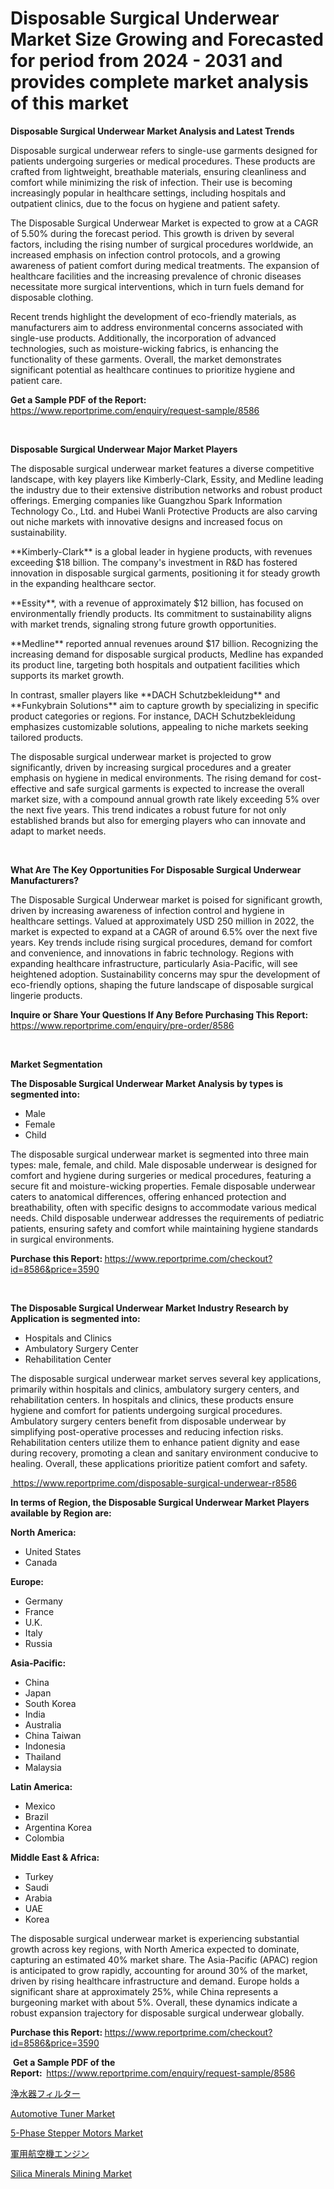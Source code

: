 <p><h1>Disposable Surgical Underwear Market Size Growing and Forecasted for period from 2024 - 2031 and provides complete market analysis of this market</h1></p><p><strong>Disposable Surgical Underwear Market Analysis and Latest Trends</strong></p>
<p><p>Disposable surgical underwear refers to single-use garments designed for patients undergoing surgeries or medical procedures. These products are crafted from lightweight, breathable materials, ensuring cleanliness and comfort while minimizing the risk of infection. Their use is becoming increasingly popular in healthcare settings, including hospitals and outpatient clinics, due to the focus on hygiene and patient safety.</p><p>The Disposable Surgical Underwear Market is expected to grow at a CAGR of 5.50% during the forecast period. This growth is driven by several factors, including the rising number of surgical procedures worldwide, an increased emphasis on infection control protocols, and a growing awareness of patient comfort during medical treatments. The expansion of healthcare facilities and the increasing prevalence of chronic diseases necessitate more surgical interventions, which in turn fuels demand for disposable clothing.</p><p>Recent trends highlight the development of eco-friendly materials, as manufacturers aim to address environmental concerns associated with single-use products. Additionally, the incorporation of advanced technologies, such as moisture-wicking fabrics, is enhancing the functionality of these garments. Overall, the market demonstrates significant potential as healthcare continues to prioritize hygiene and patient care.</p></p>
<p><strong>Get a Sample PDF of the Report:&nbsp;</strong> <a href="https://www.reportprime.com/enquiry/request-sample/8586">https://www.reportprime.com/enquiry/request-sample/8586</a></p>
<p>&nbsp;</p>
<p><strong>Disposable Surgical Underwear Major Market Players</strong></p>
<p><p>The disposable surgical underwear market features a diverse competitive landscape, with key players like Kimberly-Clark, Essity, and Medline leading the industry due to their extensive distribution networks and robust product offerings. Emerging companies like Guangzhou Spark Information Technology Co., Ltd. and Hubei Wanli Protective Products are also carving out niche markets with innovative designs and increased focus on sustainability.</p><p>**Kimberly-Clark** is a global leader in hygiene products, with revenues exceeding $18 billion. The company's investment in R&D has fostered innovation in disposable surgical garments, positioning it for steady growth in the expanding healthcare sector. </p><p>**Essity**, with a revenue of approximately $12 billion, has focused on environmentally friendly products. Its commitment to sustainability aligns with market trends, signaling strong future growth opportunities.</p><p>**Medline** reported annual revenues around $17 billion. Recognizing the increasing demand for disposable surgical products, Medline has expanded its product line, targeting both hospitals and outpatient facilities which supports its market growth. </p><p>In contrast, smaller players like **DACH Schutzbekleidung** and **Funkybrain Solutions** aim to capture growth by specializing in specific product categories or regions. For instance, DACH Schutzbekleidung emphasizes customizable solutions, appealing to niche markets seeking tailored products.</p><p>The disposable surgical underwear market is projected to grow significantly, driven by increasing surgical procedures and a greater emphasis on hygiene in medical environments. The rising demand for cost-effective and safe surgical garments is expected to increase the overall market size, with a compound annual growth rate likely exceeding 5% over the next five years. This trend indicates a robust future for not only established brands but also for emerging players who can innovate and adapt to market needs.</p></p>
<p>&nbsp;</p>
<p><strong>What Are The Key Opportunities For Disposable Surgical Underwear Manufacturers?</strong></p>
<p><p>The Disposable Surgical Underwear market is poised for significant growth, driven by increasing awareness of infection control and hygiene in healthcare settings. Valued at approximately USD 250 million in 2022, the market is expected to expand at a CAGR of around 6.5% over the next five years. Key trends include rising surgical procedures, demand for comfort and convenience, and innovations in fabric technology. Regions with expanding healthcare infrastructure, particularly Asia-Pacific, will see heightened adoption. Sustainability concerns may spur the development of eco-friendly options, shaping the future landscape of disposable surgical lingerie products.</p></p>
<p><strong>Inquire or Share Your Questions If Any Before Purchasing This Report:</strong> <a href="https://www.reportprime.com/enquiry/pre-order/8586">https://www.reportprime.com/enquiry/pre-order/8586</a></p>
<p>&nbsp;</p>
<p><strong>Market Segmentation</strong></p>
<p><strong>The Disposable Surgical Underwear Market Analysis by types is segmented into:</strong></p>
<p><ul><li>Male</li><li>Female</li><li>Child</li></ul></p>
<p><p>The disposable surgical underwear market is segmented into three main types: male, female, and child. Male disposable underwear is designed for comfort and hygiene during surgeries or medical procedures, featuring a secure fit and moisture-wicking properties. Female disposable underwear caters to anatomical differences, offering enhanced protection and breathability, often with specific designs to accommodate various medical needs. Child disposable underwear addresses the requirements of pediatric patients, ensuring safety and comfort while maintaining hygiene standards in surgical environments.</p></p>
<p><strong>Purchase this Report:&nbsp;</strong><a href="https://www.reportprime.com/checkout?id=8586&price=3590">https://www.reportprime.com/checkout?id=8586&price=3590</a></p>
<p>&nbsp;</p>
<p><strong>The Disposable Surgical Underwear Market Industry Research by Application is segmented into:</strong></p>
<p><ul><li>Hospitals and Clinics</li><li>Ambulatory Surgery Center</li><li>Rehabilitation Center</li></ul></p>
<p><p>The disposable surgical underwear market serves several key applications, primarily within hospitals and clinics, ambulatory surgery centers, and rehabilitation centers. In hospitals and clinics, these products ensure hygiene and comfort for patients undergoing surgical procedures. Ambulatory surgery centers benefit from disposable underwear by simplifying post-operative processes and reducing infection risks. Rehabilitation centers utilize them to enhance patient dignity and ease during recovery, promoting a clean and sanitary environment conducive to healing. Overall, these applications prioritize patient comfort and safety.</p></p>
<p><a href="https://www.reportprime.com/disposable-surgical-underwear-r8586">&nbsp;https://www.reportprime.com/disposable-surgical-underwear-r8586</a></p>
<p><strong>In terms of Region, the Disposable Surgical Underwear Market Players available by Region are:</strong></p>
<p>
    <p> <strong> North America: </strong>
        <ul>
            <li>United States</li>
            <li>Canada</li>
        </ul>
        </p> 
    <p> <strong> Europe: </strong>
        <ul>
            <li>Germany</li>
            <li>France</li>
            <li>U.K.</li>
            <li>Italy</li>
            <li>Russia</li>
        </ul>
        </p> 
    <p> <strong> Asia-Pacific: </strong>
        <ul>
            <li>China</li>
            <li>Japan</li>
            <li>South Korea</li>
            <li>India</li>
            <li>Australia</li>
            <li>China Taiwan</li>
            <li>Indonesia</li>
            <li>Thailand</li>
            <li>Malaysia</li>
        </ul>
        </p> 
    <p> <strong> Latin America: </strong>
        <ul>
            <li>Mexico</li>
            <li>Brazil</li>
            <li>Argentina Korea</li>
            <li>Colombia</li>
        </ul>
        </p> 
    <p> <strong> Middle East & Africa: </strong>
        <ul>
            <li>Turkey</li>
            <li>Saudi</li>
            <li>Arabia</li>
            <li>UAE</li>
            <li>Korea</li>
        </ul>
    </p>
    </p>
<p><p>The disposable surgical underwear market is experiencing substantial growth across key regions, with North America expected to dominate, capturing an estimated 40% market share. The Asia-Pacific (APAC) region is anticipated to grow rapidly, accounting for around 30% of the market, driven by rising healthcare infrastructure and demand. Europe holds a significant share at approximately 25%, while China represents a burgeoning market with about 5%. Overall, these dynamics indicate a robust expansion trajectory for disposable surgical underwear globally.</p></p>
<p><strong>Purchase this Report: </strong><a href="https://www.reportprime.com/checkout?id=8586&price=3590">https://www.reportprime.com/checkout?id=8586&price=3590</a></p>
<p>&nbsp;<strong>Get a Sample PDF of the Report:&nbsp;&nbsp;</strong><a href="https://www.reportprime.com/enquiry/request-sample/8586">https://www.reportprime.com/enquiry/request-sample/8586</a></p>
<p><strong></strong></p>
<p><p><a href="https://medium.com/@tubbs463/water-purifier-filters-market-%E3%81%AF-%E3%82%B3%E3%82%B9%E3%83%88%E7%AE%A1%E7%90%86%E3%81%A8%E5%8A%B9%E7%8E%87%E5%90%91%E4%B8%8A%E3%82%92%E5%84%AA%E5%85%88%E3%81%97%E3%81%BE%E3%81%99-%E3%81%95%E3%82%89%E3%81%AB-%E5%A0%B1%E5%91%8A%E6%9B%B8%E3%81%AF%E5%B8%82%E5%A0%B4%E3%81%AE%E9%9C%80%E8%A6%81%E9%9D%A2%E3%81%A8%E4%BE%9B%E7%B5%A6%E9%9D%A2%E3%81%AE%E4%B8%A1%E6%96%B9%E3%82%92%E3%82%AB%E3%83%90%E3%83%BC%E3%81%97%E3%81%A6%E3%81%84%E3%81%BE%E3%81%99-water-purifier-e1c0bfa31b50">浄水器フィルター</a></p><p><a href="https://www.linkedin.com/pulse/global-automotive-tuner-market-trends-insights-growth-opportunities-relye?trackingId=XCOFS43gRCu%2FZxwh0Y4hdw%3D%3D">Automotive Tuner Market</a></p><p><a href="https://issuu.com/reportprime-2/docs/5-phase-stepper-motors-market-size-_998b0d40456704">5-Phase Stepper Motors Market</a></p><p><a href="https://medium.com/@tubbs463/military-aircraft-engines-market-%E3%81%AE%E3%82%B0%E3%83%AD%E3%83%BC%E3%83%90%E3%83%AB%E5%B8%82%E5%A0%B4%E6%A6%82%E8%A6%81%E3%81%AF-%E4%B8%96%E7%95%8C%E3%81%8A%E3%82%88%E3%81%B3%E4%B8%BB%E8%A6%81%E5%B8%82%E5%A0%B4%E3%81%AB%E3%81%8A%E3%81%91%E3%82%8B%E6%A5%AD%E7%95%8C%E3%81%AB%E5%BD%B1%E9%9F%BF%E3%82%92%E4%B8%8E%E3%81%88%E3%82%8B%E4%B8%BB%E8%A6%81%E3%81%AA%E3%83%88%E3%83%AC%E3%83%B3%E3%83%89%E3%81%AB%E3%81%A4%E3%81%84%E3%81%A6-%E7%8B%AC%E8%87%AA%E3%81%AE%E8%A6%96%E7%82%B9%E3%82%92%E6%8F%90%E4%BE%9B%E3%81%97%E3%81%BE%E3%81%99-fc8c4d1708ab">軍用航空機エンジン</a></p><p><a href="https://medium.com/@skylareaver78567/the-market-study-covers-the-silica-minerals-mining-market-across-various-segments-f2635e2cf16c">Silica Minerals Mining Market</a></p></p>